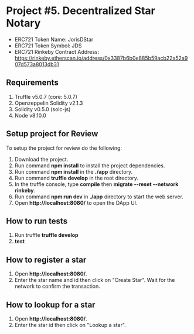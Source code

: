 # Project #5. Decentralized Star Notary

* ERC721 Token Name: JorisDStar
* ERC721 Token Symbol: JDS
* ERC721 Rinkeby Contract Address: https://rinkeby.etherscan.io/address/0x3387b6b0e885b59acb22a52a907d573a8013db31

## Requirements
1. Truffle v5.0.7 (core: 5.0.7)
2. Openzeppelin Solidity v2.1.3
3. Solidity v0.5.0 (solc-js)
4. Node v8.10.0

## Setup project for Review

To setup the project for review do the following:
1. Download the project.
2. Run command __npm install__ to install the project dependencies.
3. Run command __npm install__ in the __./app__ directory.
4. Run command __truffle develop__ in the root directory.
5. In the truffle console, type __compile__ then __migrate --reset --network rinkeby__.
4. Run command __npm run dev__ in __./app__ directory to start the web server.
6. Open __http://localhost:8080/__ to open the DApp UI.

## How to run tests

1. Run truffle __truffle develop__
2. __test__

## How to register a star

1. Open __http://localhost:8080/__. 
2. Enter the star name and id then click on "Create Star". Wait for the network to confirm the transaction.

## How to lookup for a star

1. Open __http://localhost:8080/__. 
2. Enter the star id then click on "Lookup a star".
